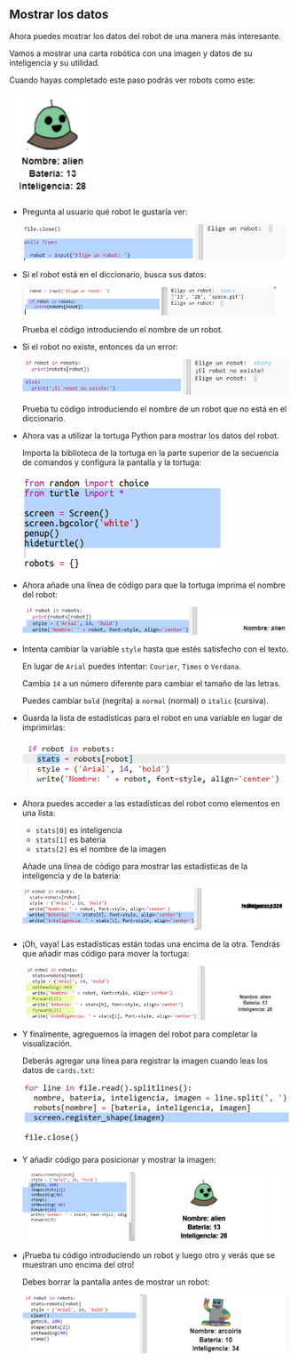 ## Mostrar los datos

Ahora puedes mostrar los datos del robot de una manera más interesante.

Vamos a mostrar una carta robótica con una imagen y datos de su inteligencia y su utilidad.

Cuando hayas completado este paso podrás ver robots como este:

![captura de pantalla](images/robotrumps-example.png)

+ Pregunta al usuario qué robot le gustaría ver:
    
    ![captura de pantalla](images/robotrumps-choose.png)

+ Si el robot está en el diccionario, busca sus datos:
    
    ![captura de pantalla](images/robotrumps-if.png)
    
    Prueba el código introduciendo el nombre de un robot.

+ Si el robot no existe, entonces da un error:
    
    ![captura de pantalla](images/robotrumps-else.png)
    
    Prueba tu código introduciendo el nombre de un robot que no está en el diccionario.

+ Ahora vas a utilizar la tortuga Python para mostrar los datos del robot.
    
    Importa la biblioteca de la tortuga en la parte superior de la secuencia de comandos y configura la pantalla y la tortuga:
    
    ![captura de pantalla](images/robotrumps-turtle.png)

+ Ahora añade una línea de código para que la tortuga imprima el nombre del robot:
    
    ![captura de pantalla](images/robotrumps-name.png)

+ Intenta cambiar la variable `style` hasta que estés satisfecho con el texto.
    
    En lugar de `Arial` puedes intentar: `Courier`, `Times` o `Verdana`.
    
    Cambia `14` a un número diferente para cambiar el tamaño de las letras.
    
    Puedes cambiar `bold` (negrita) a `normal` (normal) o `italic` (cursiva).

+ Guarda la lista de estadísticas para el robot en una variable en lugar de imprimirlas:
    
    ![captura de pantalla](images/robotrumps-stats.png)

+ Ahora puedes acceder a las estadísticas del robot como elementos en una lista:
    
    + `stats[0]` es inteligencia
    + `stats[1]` es bateria
    + `stats[2]` es el nombre de la imagen
    
    Añade una línea de código para mostrar las estadísticas de la inteligencia y de la batería:
    
    ![captura de pantalla](images/robotrumps-stats-2.png)

+ ¡Oh, vaya! Las estadísticas están todas una encima de la otra. Tendrás que añadir mas código para mover la tortuga:
    
    ![captura de pantalla](images/robotrumps-stats-3.png)

+ Y finalmente, agreguemos la imagen del robot para completar la visualización.
    
    Deberás agregar una línea para registrar la imagen cuando leas los datos de `cards.txt`:
    
    ![captura de pantalla](images/robotrumps-register.png)

+ Y añadir código para posicionar y mostrar la imagen:
    
    ![captura de pantalla](images/robotrumps-image.png)

+ ¡Prueba tu código introduciendo un robot y luego otro y verás que se muestran uno encima del otro!
    
    Debes borrar la pantalla antes de mostrar un robot:
    
    ![captura de pantalla](images/robotrumps-clear.png)